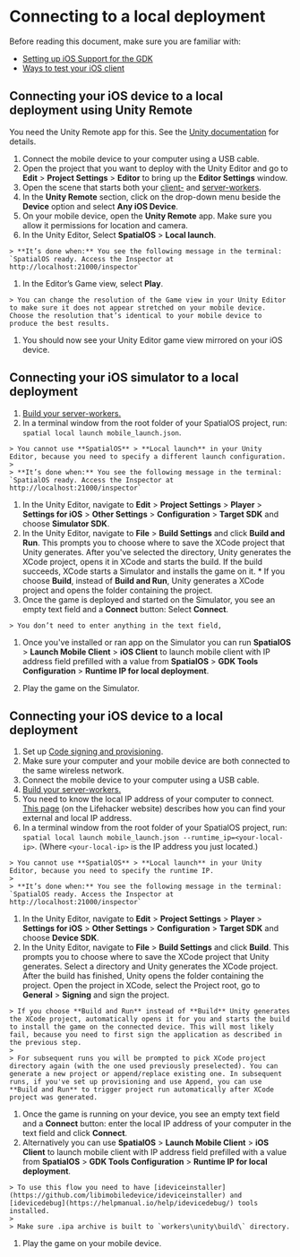 [//]: # (TODO - get rid of mobile_launch.json mention and explain it differently)

# Connecting to a local deployment

Before reading this document, make sure you are familiar with:

  * [Setting up iOS Support for the GDK]({{urlRoot}}/content/mobile/ios/setup)
  * [Ways to test your iOS client]({{urlRoot}}/content/mobile/ios/ways-to-test)

## Connecting your iOS device to a local deployment using Unity Remote
You need the Unity Remote app for this. See the [Unity documentation](https://docs.unity3d.com/Manual/UnityRemote5.html) for details.

  1. Connect the mobile device to your computer using a USB cable.
  1. Open the project that you want to deploy with the Unity Editor and go to **Edit** > **Project Settings** > **Editor** to bring up the **Editor Settings** window.
  1. Open the scene that starts both your [client-]({{urlRoot}}/content/glossary#client-worker) and [server-workers]({{urlRoot}}/content/glossary#server-worker).
  1. In the **Unity Remote** section, click on the drop-down menu beside the **Device** option and select **Any iOS Device**.
  1. On your mobile device, open the **Unity Remote** app. Make sure you allow it permissions for location and camera.
  1. In the Unity Editor, Select **SpatialOS** > **Local launch**.

    > **It’s done when:** You see the following message in the terminal: `SpatialOS ready. Access the Inspector at http://localhost:21000/inspector`

  1. In the Editor’s Game view, select **Play**.

    > You can change the resolution of the Game view in your Unity Editor to make sure it does not appear stretched on your mobile device. Choose the resolution that’s identical to your mobile device to produce the best results.

  1. You should now see your Unity Editor game view mirrored on your iOS device.

## Connecting your iOS simulator to a local deployment

  1. [Build your server-workers.]({{urlRoot}}/content/build)
  1. In a terminal window from the root folder of your SpatialOS project,  run: `spatial local launch mobile_launch.json`.

    > You cannot use **SpatialOS** > **Local launch** in your Unity Editor, because you need to specify a different launch configuration.
    >
    > **It’s done when:** You see the following message in the terminal: `SpatialOS ready. Access the Inspector at http://localhost:21000/inspector`

  1. In the Unity Editor, navigate to **Edit** > **Project Settings** > **Player** > **Settings for iOS** > **Other Settings** > **Configuration** > **Target SDK** and choose **Simulator SDK**.
  1. In the Unity Editor, navigate to **File** > **Build Settings** and click **Build and Run**. This prompts you to choose where to save the XCode project that Unity generates. After you've selected the directory, Unity generates the XCode project, opens it in XCode and starts the build. If the build succeeds, XCode starts a Simulator and installs the game on it.
    * If you choose **Build**, instead of **Build and Run**, Unity generates a XCode project and opens the folder containing the project.
  1. Once the game is deployed and started on the Simulator, you see an empty text field and a **Connect** button: Select **Connect**.

    > You don’t need to enter anything in the text field,

  1. Once you've installed or ran app on the Simulator you can run **SpatialOS** > **Launch Mobile Client** > **iOS Client** to launch mobile client with IP address field prefilled with a value from **SpatialOS** > **GDK Tools Configuration** > **Runtime IP for local deployment**.

  1. Play the game on the Simulator.

## Connecting your iOS device to a local deployment

  1. Set up [Code signing and provisioning](https://help.apple.com/xcode/mac/current/#/dev60b6fbbc7).
  1. Make sure your computer and your mobile device are both connected to the same wireless network.
  1. Connect the mobile device to your computer using a USB cable.
  1. [Build your server-workers.]({{urlRoot}}/content/build)
  1. You need to know the local IP address of your computer to connect. [This page](https://lifehacker.com/5833108/how-to-find-your-local-and-external-ip-address) (on the Lifehacker website)  describes how you can find your external and local IP address.
  1. In a terminal window from the root folder of your SpatialOS project,  run: `spatial local launch mobile_launch.json --runtime_ip=<your-local-ip>`. (Where `<your-local-ip>` is the IP address you just located.)

    > You cannot use **SpatialOS** > **Local launch** in your Unity Editor, because you need to specify the runtime IP.
    >
    > **It’s done when:** You see the following message in the terminal: `SpatialOS ready. Access the Inspector at http://localhost:21000/inspector`

  1. In the Unity Editor, navigate to **Edit** > **Project Settings** > **Player** > **Settings for iOS** > **Other Settings** > **Configuration** > **Target SDK** and choose **Device SDK**.
  1. In the Unity Editor, navigate to **File** > **Build Settings** and click **Build**. This prompts you to choose where to save the XCode project that Unity generates. Select a directory and Unity generates the XCode project. After the build has finished, Unity opens the folder containing the project. Open the project in XCode, select the Project root, go to **General** > **Signing** and sign the project.

    > If you choose **Build and Run** instead of **Build** Unity generates the XCode project, automatically opens it for you and starts the build to install the game on the connected device. This will most likely fail, because you need to first sign the application as described in the previous step.
    >
    > For subsequent runs you will be prompted to pick XCode project directory again (with the one used previously preselected). You can generate a new project or append/replace existing one. In subsequent runs, if you've set up provisioning and use Append, you can use **Build and Run** to trigger project run automatically after XCode project was generated.

  1. Once the game is running on your device, you see an empty text field and a **Connect** button: enter the local IP address of your computer in the text field and click **Connect**.
  1. Alternatively you can use **SpatialOS** > **Launch Mobile Client** > **iOS Client** to launch mobile client with IP address field prefilled with a value from **SpatialOS** > **GDK Tools Configuration** > **Runtime IP for local deployment**.
  
    > To use this flow you need to have [ideviceinstaller](https://github.com/libimobiledevice/ideviceinstaller) and [idevicedebug](https://helpmanual.io/help/idevicedebug/) tools installed.
    >
    > Make sure .ipa archive is built to `workers\unity\build\` directory.

  1. Play the game on your mobile device.
